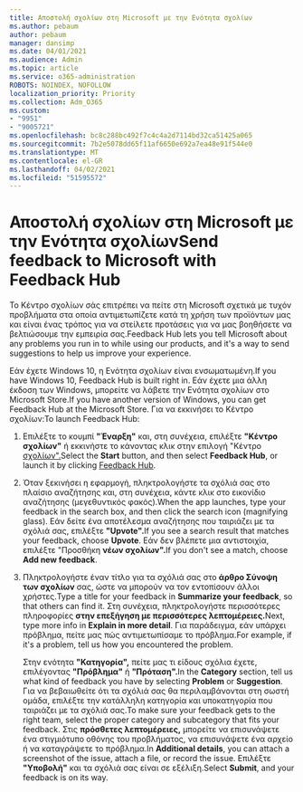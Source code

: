 ```yaml
---
title: Αποστολή σχολίων στη Microsoft με την Ενότητα σχολίων
ms.author: pebaum
author: pebaum
manager: dansimp
ms.date: 04/01/2021
ms.audience: Admin
ms.topic: article
ms.service: o365-administration
ROBOTS: NOINDEX, NOFOLLOW
localization_priority: Priority
ms.collection: Adm_O365
ms.custom:
- "9951"
- "9005721"
ms.openlocfilehash: bc8c288bc492f7c4c4a2d7114bd32ca51425a065
ms.sourcegitcommit: 7b2e5078dd65f11af6650e692a7ea48e91f544e0
ms.translationtype: MT
ms.contentlocale: el-GR
ms.lasthandoff: 04/02/2021
ms.locfileid: "51595572"
---
```

# <a name="send-feedback-to-microsoft-with-feedback-hub"></a><span data-ttu-id="7511e-102">Αποστολή σχολίων στη Microsoft με την Ενότητα σχολίων</span><span class="sxs-lookup"><span data-stu-id="7511e-102">Send feedback to Microsoft with Feedback Hub</span></span>

<span data-ttu-id="7511e-103">Το Κέντρο σχολίων σάς επιτρέπει να πείτε στη Microsoft σχετικά με τυχόν προβλήματα στα οποία αντιμετωπίζετε κατά τη χρήση των προϊόντων μας και είναι ένας τρόπος για να στείλετε προτάσεις για να μας βοηθήσετε να βελτιώσουμε την εμπειρία σας.</span><span class="sxs-lookup"><span data-stu-id="7511e-103">Feedback Hub lets you tell Microsoft about any problems you run in to while using our products, and it's a way to send suggestions to help us improve your experience.</span></span>

<span data-ttu-id="7511e-104">Εάν έχετε Windows 10, η Ενότητα σχολίων είναι ενσωματωμένη.</span><span class="sxs-lookup"><span data-stu-id="7511e-104">If you have Windows 10, Feedback Hub is built right in.</span></span> <span data-ttu-id="7511e-105">Εάν έχετε μια άλλη έκδοση των Windows, μπορείτε να λάβετε την Ενότητα σχολίων στο Microsoft Store.</span><span class="sxs-lookup"><span data-stu-id="7511e-105">If you have another version of Windows, you can get Feedback Hub at the Microsoft Store.</span></span> <span data-ttu-id="7511e-106">Για να εκκινήσει το Κέντρο σχολίων:</span><span class="sxs-lookup"><span data-stu-id="7511e-106">To launch Feedback Hub:</span></span> 

1. <span data-ttu-id="7511e-107">Επιλέξτε το κουμπί **"Έναρξη"** και, στη συνέχεια, επιλέξτε **"Κέντρο σχολίων"** ή εκκινήστε το κάνοντας κλικ στην επιλογή "Κέντρο [σχολίων".](feedback-hub://)</span><span class="sxs-lookup"><span data-stu-id="7511e-107">Select the **Start** button, and then select **Feedback Hub**, or launch it by clicking [Feedback Hub](feedback-hub://).</span></span>

1. <span data-ttu-id="7511e-108">Όταν ξεκινήσει η εφαρμογή, πληκτρολογήστε τα σχόλιά σας στο πλαίσιο αναζήτησης και, στη συνέχεια, κάντε κλικ στο εικονίδιο αναζήτησης (μεγεθυντικός φακός).</span><span class="sxs-lookup"><span data-stu-id="7511e-108">When the app launches, type your feedback in the search box, and then click the search icon (magnifying glass).</span></span> <span data-ttu-id="7511e-109">Εάν δείτε ένα αποτέλεσμα αναζήτησης που ταιριάζει με τα σχόλιά σας, επιλέξτε **"Upvote".**</span><span class="sxs-lookup"><span data-stu-id="7511e-109">If you see a search result that matches your feedback, choose **Upvote**.</span></span> <span data-ttu-id="7511e-110">Εάν δεν βλέπετε μια αντιστοιχία, επιλέξτε "Προσθήκη **νέων σχολίων".**</span><span class="sxs-lookup"><span data-stu-id="7511e-110">If you don't see a match, choose **Add new feedback**.</span></span>

1. <span data-ttu-id="7511e-111">Πληκτρολογήστε έναν τίτλο για τα σχόλιά σας στο **άρθρο Σύνοψη των σχολίων** σας, ώστε να μπορούν να τον εντοπίσουν άλλοι χρήστες.</span><span class="sxs-lookup"><span data-stu-id="7511e-111">Type a title for your feedback in **Summarize your feedback**, so that others can find it.</span></span> <span data-ttu-id="7511e-112">Στη συνέχεια, πληκτρολογήστε περισσότερες πληροφορίες **στην επεξήγηση με περισσότερες λεπτομέρειες.**</span><span class="sxs-lookup"><span data-stu-id="7511e-112">Next, type more info in **Explain in more detail**.</span></span> <span data-ttu-id="7511e-113">Για παράδειγμα, εάν υπάρχει πρόβλημα, πείτε μας πώς αντιμετωπίσαμε το πρόβλημα.</span><span class="sxs-lookup"><span data-stu-id="7511e-113">For example, if it's a problem, tell us how you encountered the problem.</span></span>

    <span data-ttu-id="7511e-114">Στην ενότητα **"Κατηγορία",** πείτε μας τι είδους σχόλια έχετε, επιλέγοντας **"Πρόβλημα"** ή **"Πρόταση".**</span><span class="sxs-lookup"><span data-stu-id="7511e-114">In the **Category** section, tell us what kind of feedback you have by selecting **Problem** or **Suggestion**.</span></span> <span data-ttu-id="7511e-115">Για να βεβαιωθείτε ότι τα σχόλιά σας θα περιλαμβάνονται στη σωστή ομάδα, επιλέξτε την κατάλληλη κατηγορία και υποκατηγορία που ταιριάζει με τα σχόλιά σας.</span><span class="sxs-lookup"><span data-stu-id="7511e-115">To make sure your feedback gets to the right team, select the proper category and subcategory that fits your feedback.</span></span> <span data-ttu-id="7511e-116">Στις **πρόσθετες λεπτομέρειες,** μπορείτε να επισυνάψετε ένα στιγμιότυπο οθόνης του προβλήματος, να επισυνάψετε ένα αρχείο ή να καταγράψετε το πρόβλημα.</span><span class="sxs-lookup"><span data-stu-id="7511e-116">In **Additional details**, you can attach a screenshot of the issue, attach a file, or record the issue.</span></span> <span data-ttu-id="7511e-117">Επιλέξτε **"Υποβολή"** και τα σχόλιά σας είναι σε εξέλιξη.</span><span class="sxs-lookup"><span data-stu-id="7511e-117">Select **Submit**, and your feedback is on its way.</span></span>


